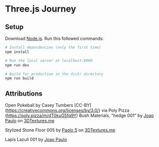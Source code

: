 # Three.js Journey

## Setup

Download [Node.js](https://nodejs.org/en/download/).
Run this followed commands:

```bash
# Install dependencies (only the first time)
npm install

# Run the local server at localhost:8080
npm run dev

# Build for production in the dist/ directory
npm run build
```

## Attributions

Open Pokeball by Casey Tumbers [CC-BY] (https://creativecommons.org/licenses/by/3.0/) via Poly Pizza (https://poly.pizza/m/dT0kuG5fq9Y)
Bush Materials, "hedge 001" by [Joao Paulo](https://3dtextures.me/2022/02/24/hedge-001/) on [3DTextures.me](https://3dtextures.me/)

Stylized Stone Floor 005 by [Paolo S](https://3dtextures.me/2022/05/21/stylized-stone-floor-005/) on [3DTextures.me](https://3dtextures.me)

Lapis Lazuli 001 by [Joao Paulo](https://3dtextures.me/2018/08/17/lapis-lazuli-001/)
